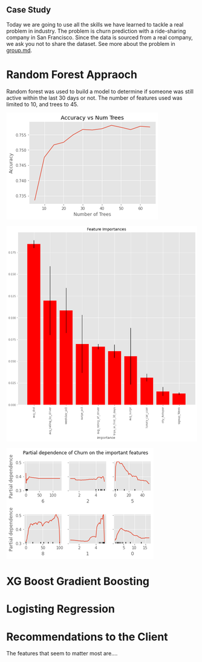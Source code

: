 ## Case Study

Today we are going to use all the skills we have learned to tackle a real
problem in industry. The problem is churn prediction with a ride-sharing
company in San Francisco.  Since the data is sourced from a real company, we
ask you not to share the dataset. See more about the problem in
[group.md](group.md). 


# Random Forest Appraoch

Random forest was used to build a model to determine if someone was still active within the last 30 days or not. The number of features used was limited to 10, and trees to 45. 

![alt text](./img/trees.png)

![alt text](./img/feature_imp.png)

![alt text](./img/partial_dep.png)


# XG Boost Gradient Boosting

# Logisting Regression

# Recommendations to the Client

The features that seem to matter most are.... 

